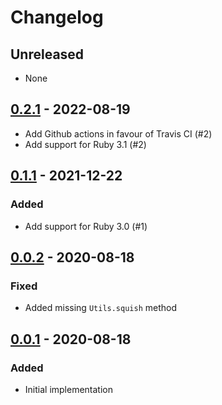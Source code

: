 # Changelog

## Unreleased
- None

## [0.2.1](releases/tag/v0.2.1) - 2022-08-19
- Add Github actions in favour of Travis CI (#2)
- Add support for Ruby 3.1 (#2)

## [0.1.1](releases/tag/v0.1.1) - 2021-12-22
### Added
- Add support for Ruby 3.0 (#1)

## [0.0.2](releases/tag/v0.0.2) - 2020-08-18
### Fixed
- Added missing `Utils.squish` method

## [0.0.1](releases/tag/v0.0.1) - 2020-08-18
### Added
- Initial implementation
